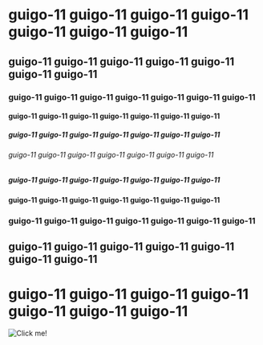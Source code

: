 # guigo-11 guigo-11 guigo-11 guigo-11 guigo-11 guigo-11 guigo-11
## guigo-11 guigo-11 guigo-11 guigo-11 guigo-11 guigo-11 guigo-11
### guigo-11 guigo-11 guigo-11 guigo-11 guigo-11 guigo-11 guigo-11
#### guigo-11 guigo-11 guigo-11 guigo-11 guigo-11 guigo-11 guigo-11
##### guigo-11 guigo-11 guigo-11 guigo-11 guigo-11 guigo-11 guigo-11 
###### guigo-11 guigo-11 guigo-11 guigo-11 guigo-11 guigo-11 guigo-11
##### guigo-11 guigo-11 guigo-11 guigo-11 guigo-11 guigo-11 guigo-11 
#### guigo-11 guigo-11 guigo-11 guigo-11 guigo-11 guigo-11 guigo-11
### guigo-11 guigo-11 guigo-11 guigo-11 guigo-11 guigo-11 guigo-11
## guigo-11 guigo-11 guigo-11 guigo-11 guigo-11 guigo-11 guigo-11
# guigo-11 guigo-11 guigo-11 guigo-11 guigo-11 guigo-11 guigo-11

![Click me!](https://www.saladadeassuntos.com.br/wp-content/uploads/2010/08/Hommer1.gif)

